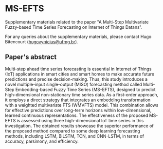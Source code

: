 # MS-EFTS

Supplementary materials related to the paper "A Multi-Step Multivariate Fuzzy-based Time Series Forecasting on Internet of Things Datans".

For any queries about the supplementary materials, please contact Hugo Bitencourt (hugovynicius@ufmg.br).

## Paper's abstract 

Multi-step ahead time series forecasting is essential in Internet of Things (IoT) applications in smart cities and smart homes to make accurate future predictions and precise decision-making. Thus, this study introduces a novel multiple-input single-output (MISO) forecasting method called Multi-Step Embedding-based Fuzzy Time Series (MS-EFTS), designed to predict high-dimensional non-stationary time series data. As a first-order approach, it employs a direct strategy that integrates an embedding transformation with a weighted multivariate FTS (WMVFTS) model. This combination allows for effective predictions over long-term horizons within low-dimensional, learned continuous representations. The effectiveness of the proposed MS-EFTS is assessed using three high-dimensional IoT time series in this investigation. The obtained results showcase the superior performance of the proposed method compared to some deep learning forecasting methods, including LSTM, BiLSTM, TCN, and CNN-LSTM, in terms of accuracy, parsimony, and efficiency.
